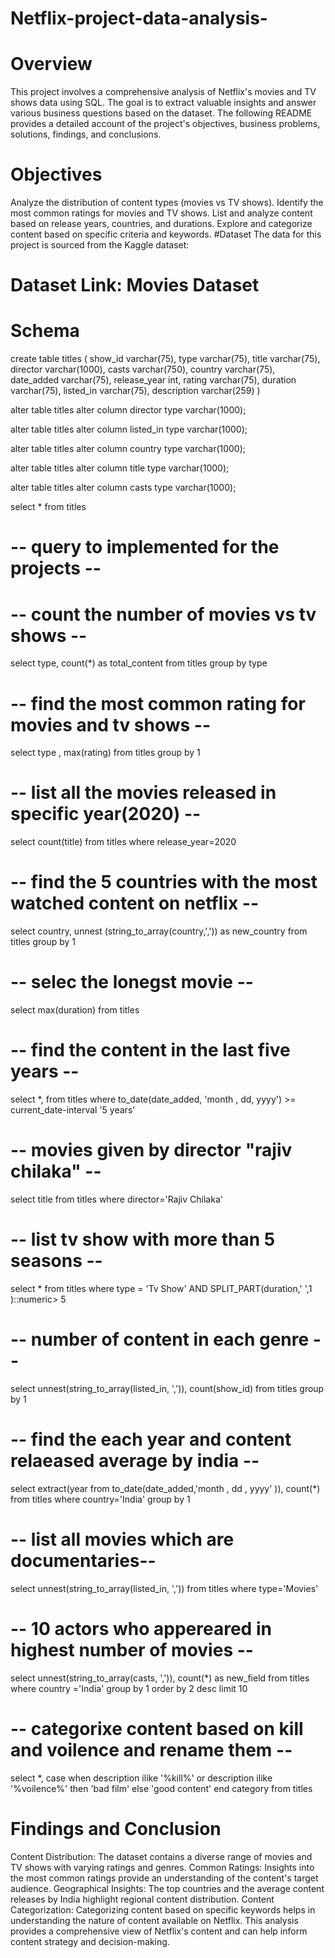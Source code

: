 # Netflix-project-data-analysis-

# Overview
This project involves a comprehensive analysis of Netflix's movies and TV shows data using SQL. The goal is to extract valuable insights and answer various business questions based on the dataset. The following README provides a detailed account of the project's objectives, business problems, solutions, findings, and conclusions.

# Objectives
Analyze the distribution of content types (movies vs TV shows).
Identify the most common ratings for movies and TV shows.
List and analyze content based on release years, countries, and durations.
Explore and categorize content based on specific criteria and keywords.
#Dataset
The data for this project is sourced from the Kaggle dataset:

# Dataset Link: Movies Dataset
# Schema

create table titles
(
show_id varchar(75),
type	varchar(75),
title varchar(75),
director varchar(1000),
casts varchar(750),
country	varchar(75),
date_added	varchar(75),
release_year int,
rating	varchar(75),
duration	varchar(75),
listed_in  varchar(75),
description  varchar(259)
)

alter table titles 
alter column director type varchar(1000);

alter table titles 
alter column listed_in type varchar(1000);

alter table titles 
alter column country type varchar(1000);

alter table titles 
alter column title type varchar(1000);

alter table titles 
alter column casts type varchar(1000);



select * from titles

# --  query to implemented for the projects --
# -- count the number of movies vs tv shows --

 select type,
 count(*) as total_content 
 from titles
 group by type

# -- find the most common rating for movies and tv shows --

select  type , 
max(rating)
from titles
group by 1

# -- list all the movies released in specific year(2020) --

select count(title)  from titles 
where release_year=2020

# -- find the 5 countries with the most watched content on netflix --

select country, 
unnest (string_to_array(country,',')) as new_country 
from titles
group by 1

# -- selec the lonegst movie --

select max(duration) from titles

# -- find the content in the last five years --

select
       *,
from titles
where 
to_date(date_added, 'month , dd, yyyy') >= current_date-interval '5 years'

# -- movies given by director "rajiv chilaka"  --
 
 select title from titles
 where
 director='Rajiv Chilaka'

 # -- list tv show with more than 5 seasons  --

 select *
 from titles
 where
 type = 'Tv Show'
 AND
 SPLIT_PART(duration,' ',1 )::numeric> 5 

#   -- number of content in each genre  --

 select
 unnest(string_to_array(listed_in, ',')),
count(show_id)
from titles
 group by 1

 # -- find the each year and content relaeased average by india --

 select 
 extract(year from to_date(date_added,'month , dd , yyyy' )),
 count(*)
 from titles
 where country='India'
 group by 1

 # -- list all movies which are documentaries--

select 
unnest(string_to_array(listed_in, ','))
from titles
where type='Movies'

# -- 10 actors who appereared in highest number of movies --

select 
unnest(string_to_array(casts, ',')),
count(*) as new_field
from titles
where country ='India'
group by 1
order by 2 desc
limit 10

# -- categorixe content based on kill and voilence and rename them  --

select 
*,
  case 
  when description ilike '%kill%'
  or
  description ilike '%voilence%' then 'bad film'
  else 'good content'
  end category
  from titles


# Findings and Conclusion
Content Distribution: The dataset contains a diverse range of movies and TV shows with varying ratings and genres.
Common Ratings: Insights into the most common ratings provide an understanding of the content's target audience.
Geographical Insights: The top countries and the average content releases by India highlight regional content distribution.
Content Categorization: Categorizing content based on specific keywords helps in understanding the nature of content available on Netflix.
This analysis provides a comprehensive view of Netflix's content and can help inform content strategy and decision-making.
